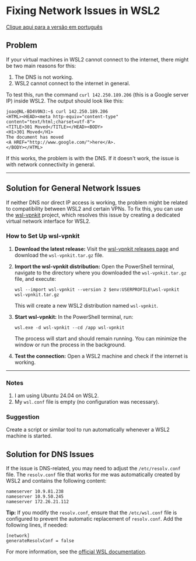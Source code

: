 # Fixing Network Issues in WSL2

[Clique aqui para a versão em português](README.md)

## Problem

If your virtual machines in WSL2 cannot connect to the internet, there might be two main reasons for this:

1. The DNS is not working.
2. WSL2 cannot connect to the internet in general.

To test this, run the command `curl 142.250.189.206` (this is a Google server IP) inside WSL2. The output should look like this:

```
joao@NL-BD4V0N3:~$ curl 142.250.189.206
<HTML><HEAD><meta http-equiv="content-type" content="text/html;charset=utf-8">
<TITLE>301 Moved</TITLE></HEAD><BODY>
<H1>301 Moved</H1>
The document has moved
<A HREF="http://www.google.com/">here</A>.
</BODY></HTML>
```

If this works, the problem is with the DNS. If it doesn't work, the issue is with network connectivity in general.

---

## Solution for General Network Issues

If neither DNS nor direct IP access is working, the problem might be related to compatibility between WSL2 and certain VPNs. To fix this, you can use the [wsl-vpnkit](https://github.com/sakai135/wsl-vpnkit) project, which resolves this issue by creating a dedicated virtual network interface for WSL2.

### How to Set Up wsl-vpnkit

1. **Download the latest release:**
   Visit the [wsl-vpnkit releases page](https://github.com/sakai135/wsl-vpnkit/releases/latest) and download the `wsl-vpnkit.tar.gz` file.

2. **Import the wsl-vpnkit distribution:**
   Open the PowerShell terminal, navigate to the directory where you downloaded the `wsl-vpnkit.tar.gz` file, and execute:
   ```
   wsl --import wsl-vpnkit --version 2 $env:USERPROFILE\wsl-vpnkit wsl-vpnkit.tar.gz
   ```
   This will create a new WSL2 distribution named `wsl-vpnkit`.

3. **Start wsl-vpnkit:**
   In the PowerShell terminal, run:
   ```
   wsl.exe -d wsl-vpnkit --cd /app wsl-vpnkit
   ```
   The process will start and should remain running. You can minimize the window or run the process in the background.

4. **Test the connection:**
   Open a WSL2 machine and check if the internet is working.

---

### Notes
1. I am using Ubuntu 24.04 on WSL2.
2. My `wsl.conf` file is empty (no configuration was necessary).

### Suggestion
Create a script or similar tool to run automatically whenever a WSL2 machine is started.

## Solution for DNS Issues
If the issue is DNS-related, you may need to adjust the `/etc/resolv.conf` file. The `resolv.conf` file that works for me was automatically created by WSL2 and contains the following content:

```
nameserver 10.9.81.238
nameserver 10.9.50.245
nameserver 172.26.21.112
```

**Tip:**
If you modify the `resolv.conf`, ensure that the `/etc/wsl.conf` file is configured to prevent the automatic replacement of `resolv.conf`. Add the following lines, if needed:

```
[network]
generateResolvConf = false
```

For more information, see the [official WSL documentation](https://docs.microsoft.com/en-us/windows/wsl/wsl-config#wslconf).
